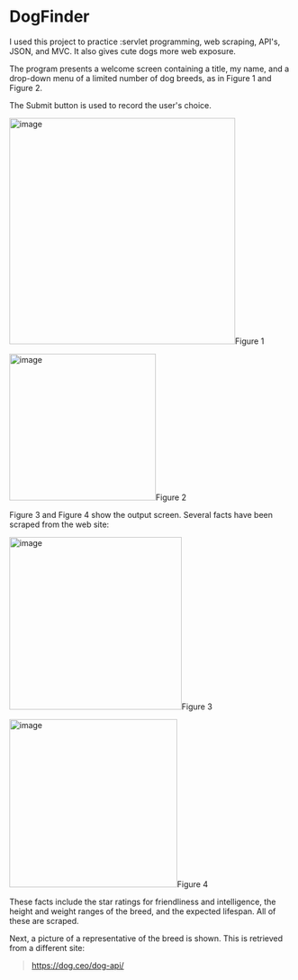 # DogFinder

I used this project to practice :servlet programming, web scraping, API's, JSON, and MVC. It also gives cute dogs more web exposure.

The program presents a welcome screen containing a title, my name, and a drop-down menu of a limited number of dog breeds, as in Figure 1 and Figure 2. 

The Submit button is used to record the user's choice. 

<img width="401" alt="image" src="https://user-images.githubusercontent.com/35508198/156235578-fbfca451-84a3-453a-b093-c8a2b61d4740.png">Figure 1


<img width="260" alt="image" src="https://user-images.githubusercontent.com/35508198/156235649-5aa06d31-77cc-41c5-a1e1-b5a68644cfd2.png">Figure 2



Figure 3 and Figure 4  show the output screen. Several facts have been scraped from the web site:

<img width="306" alt="image" src="https://user-images.githubusercontent.com/35508198/156235825-f81eaeaf-8889-4289-90ae-5ddd591e5c56.png">Figure 3

<img width="298" alt="image" src="https://user-images.githubusercontent.com/35508198/156235854-37efa4c9-bf83-4b84-b3bc-6c705ea3e195.png">Figure 4

These facts include the star ratings for friendliness and intelligence, the height and weight ranges of the breed, and the expected lifespan. All of these are  scraped.

Next, a picture of a representative of the breed is shown. This is retrieved from a different site:

> https://dog.ceo/dog-api/








